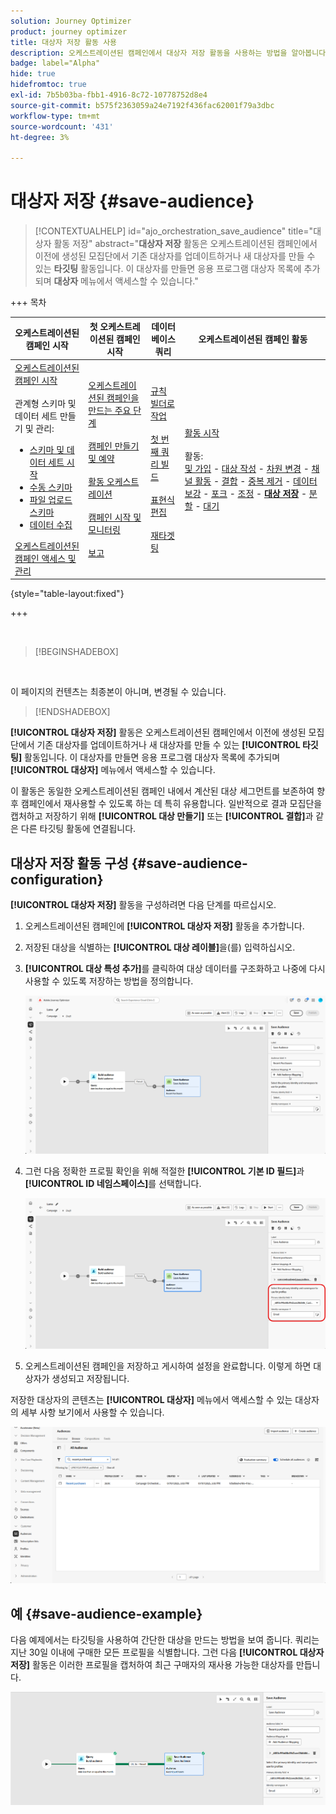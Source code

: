 ```yaml
---
solution: Journey Optimizer
product: journey optimizer
title: 대상자 저장 활동 사용
description: 오케스트레이션된 캠페인에서 대상자 저장 활동을 사용하는 방법을 알아봅니다
badge: label="Alpha"
hide: true
hidefromtoc: true
exl-id: 7b5b03ba-fbb1-4916-8c72-10778752d8e4
source-git-commit: b575f2363059a24e7192f436fac62001f79a3dbc
workflow-type: tm+mt
source-wordcount: '431'
ht-degree: 3%

---
```


# 대상자 저장 {#save-audience}

>[!CONTEXTUALHELP]
>id="ajo_orchestration_save_audience"
>title="대상자 활동 저장"
>abstract="**대상자 저장** 활동은 오케스트레이션된 캠페인에서 이전에 생성된 모집단에서 기존 대상자를 업데이트하거나 새 대상자를 만들 수 있는 **타깃팅** 활동입니다. 이 대상자를 만들면 응용 프로그램 대상자 목록에 추가되며 **대상자** 메뉴에서 액세스할 수 있습니다."


+++ 목차

| 오케스트레이션된 캠페인 시작 | 첫 오케스트레이션된 캠페인 시작 | 데이터베이스 쿼리 | 오케스트레이션된 캠페인 활동 |
|---|---|---|---|
| [오케스트레이션된 캠페인 시작](../gs-orchestrated-campaigns.md)<br/><br/>관계형 스키마 및 데이터 세트 만들기 및 관리:</br> <ul><li>[스키마 및 데이터 세트 시작](../gs-schemas.md)</li><li>[수동 스키마](../manual-schema.md)</li><li>[파일 업로드 스키마](../file-upload-schema.md)</li><li>[데이터 수집](../ingest-data.md)</li></ul>[오케스트레이션된 캠페인 액세스 및 관리](../access-manage-orchestrated-campaigns.md) | [오케스트레이션된 캠페인을 만드는 주요 단계](../gs-campaign-creation.md)<br/><br/>[캠페인 만들기 및 예약](../create-orchestrated-campaign.md)<br/><br/>[활동 오케스트레이션](../orchestrate-activities.md)<br/><br/>[캠페인 시작 및 모니터링](../start-monitor-campaigns.md)<br/><br/>[보고](../reporting-campaigns.md) | [규칙 빌더로 작업](../orchestrated-rule-builder.md)<br/><br/>[첫 번째 쿼리 빌드](../build-query.md)<br/><br/>[표현식 편집](../edit-expressions.md)<br/><br/>[재타겟팅](../retarget.md) | [활동 시작](about-activities.md)<br/><br/>활동:<br/>[및 가입](and-join.md) - [대상 작성](build-audience.md) - [차원 변경](change-dimension.md) - [채널 활동](channels.md) - [결합](combine.md) - [중복 제거](deduplication.md) - [데이터 보강](enrichment.md) - [포크](fork.md) - [조정](reconciliation.md) - <b>[대상 저장](save-audience.md)</b> - [분할](split.md) - [대기](wait.md) |

{style="table-layout:fixed"}

+++

<br/>

>[!BEGINSHADEBOX]

</br>

이 페이지의 컨텐츠는 최종본이 아니며, 변경될 수 있습니다.

>[!ENDSHADEBOX]

**[!UICONTROL 대상자 저장]** 활동은 오케스트레이션된 캠페인에서 이전에 생성된 모집단에서 기존 대상자를 업데이트하거나 새 대상자를 만들 수 있는 **[!UICONTROL 타깃팅]** 활동입니다. 이 대상자를 만들면 응용 프로그램 대상자 목록에 추가되며 **[!UICONTROL 대상자]** 메뉴에서 액세스할 수 있습니다.

이 활동은 동일한 오케스트레이션된 캠페인 내에서 계산된 대상 세그먼트를 보존하여 향후 캠페인에서 재사용할 수 있도록 하는 데 특히 유용합니다. 일반적으로 결과 모집단을 캡처하고 저장하기 위해 **[!UICONTROL 대상 만들기]** 또는 **[!UICONTROL 결합]**&#x200B;과 같은 다른 타깃팅 활동에 연결됩니다.

## 대상자 저장 활동 구성 {#save-audience-configuration}

**[!UICONTROL 대상자 저장]** 활동을 구성하려면 다음 단계를 따르십시오.

1. 오케스트레이션된 캠페인에 **[!UICONTROL 대상자 저장]** 활동을 추가합니다.

1. 저장된 대상을 식별하는 **[!UICONTROL 대상 레이블]**&#x200B;을(를) 입력하십시오.

1. **[!UICONTROL 대상 특성 추가]**&#x200B;를 클릭하여 대상 데이터를 구조화하고 나중에 다시 사용할 수 있도록 저장하는 방법을 정의합니다.

   ![](../assets/save-audience-1.png)

1. 그런 다음 정확한 프로필 확인을 위해 적절한 **[!UICONTROL 기본 ID 필드]**&#x200B;과 **[!UICONTROL ID 네임스페이스]**&#x200B;를 선택합니다.

   ![](../assets/save-audience-2.png)

1. 오케스트레이션된 캠페인을 저장하고 게시하여 설정을 완료합니다. 이렇게 하면 대상자가 생성되고 저장됩니다.

저장한 대상자의 콘텐츠는 **[!UICONTROL 대상자]** 메뉴에서 액세스할 수 있는 대상자의 세부 사항 보기에서 사용할 수 있습니다.

![](../assets/save-audience-3.png)

## 예 {#save-audience-example}

다음 예제에서는 타깃팅을 사용하여 간단한 대상을 만드는 방법을 보여 줍니다. 쿼리는 지난 30일 이내에 구매한 모든 프로필을 식별합니다. 그런 다음 **[!UICONTROL 대상자 저장]** 활동은 이러한 프로필을 캡처하여 최근 구매자의 재사용 가능한 대상자를 만듭니다.

![](../assets/save-audience-4.png)
